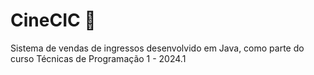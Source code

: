 # CineCIC 🍿
Sistema de vendas de ingressos desenvolvido em Java, como parte do curso Técnicas de Programação 1 - 2024.1
